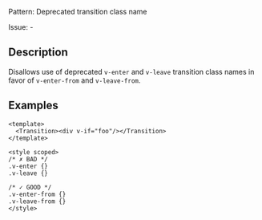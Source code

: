 Pattern: Deprecated transition class name

Issue: -

## Description

Disallows use of deprecated `v-enter` and `v-leave` transition class names in favor of `v-enter-from` and `v-leave-from`.

## Examples

```vue
<template>
  <Transition><div v-if="foo"/></Transition>
</template>

<style scoped>
/* ✗ BAD */
.v-enter {}
.v-leave {}

/* ✓ GOOD */
.v-enter-from {}
.v-leave-from {}
</style>
```